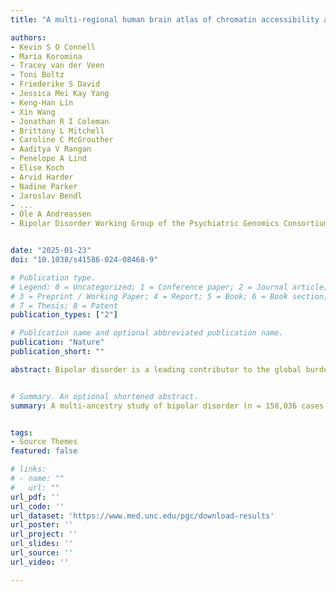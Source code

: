 ```yaml
---
title: "A multi-regional human brain atlas of chromatin accessibility and gene expression facilitates promoter-isoform resolution genetic fine-mapping"

authors:
- Kevin S O Connell
- Maria Koromina
- Tracey van der Veen
- Toni Boltz
- Friederike S David
- Jessica Mei Kay Yang
- Keng-Han Lin
- Xin Wang
- Jonathan R I Coleman
- Brittany L Mitchell
- Caroline C McGrouther
- Aaditya V Rangan
- Penelope A Lind
- Elise Koch
- Arvid Harder
- Nadine Parker
- Jaroslav Bendl
- ...
- Ole A Andreassen
- Bipolar Disorder Working Group of the Psychiatric Genomics Consortium


date: "2025-01-23"
doi: "10.1038/s41586-024-08468-9"

# Publication type.
# Legend: 0 = Uncategorized; 1 = Conference paper; 2 = Journal article;
# 3 = Preprint / Working Paper; 4 = Report; 5 = Book; 6 = Book section;
# 7 = Thesis; 8 = Patent
publication_types: ["2"]

# Publication name and optional abbreviated publication name.
publication: "Nature"
publication_short: ""

abstract: Bipolar disorder is a leading contributor to the global burden of disease. Despite high heritability (60–80%), the majority of the underlying genetic determinants remain unknown. We analysed data from participants of European, East Asian, African American and Latino ancestries (n = 158,036 cases with bipolar disorder, 2.8 million controls), combining clinical, community and self-reported samples. We identified 298 genome-wide significant loci in the multi-ancestry meta-analysis, a fourfold increase over previous findings, and identified an ancestry-specific association in the East Asian cohort. Integrating results from fine-mapping and other variant-to-gene mapping approaches identified 36 credible genes in the aetiology of bipolar disorder. Genes prioritized through fine-mapping were enriched for ultra-rare damaging missense and protein-truncating variations in cases with bipolar disorder, highlighting convergence of common and rare variant signals. We report differences in the genetic architecture of bipolar disorder depending on the source of patient ascertainment and on bipolar disorder subtype (type I or type II). Several analyses implicate specific cell types in the pathophysiology of bipolar disorder, including GABAergic interneurons and medium spiny neurons. Together, these analyses provide additional insights into the genetic architecture and biological underpinnings of bipolar disorder.


# Summary. An optional shortened abstract.
summary: A multi-ancestry study of bipolar disorder (n = 158,036 cases, 2.8M controls) identified 298 loci, 36 genes, ancestry-specific associations, and subtype-specific genetic architecture, revealing convergent variant signals and cell-type involvement in its pathophysiology.


tags:
- Source Themes
featured: false

# links:
# - name: ""
#   url: ""
url_pdf: ''
url_code: ''
url_dataset: 'https://www.med.unc.edu/pgc/download-results'
url_poster: ''
url_project: ''
url_slides: ''
url_source: ''
url_video: ''

---
```

